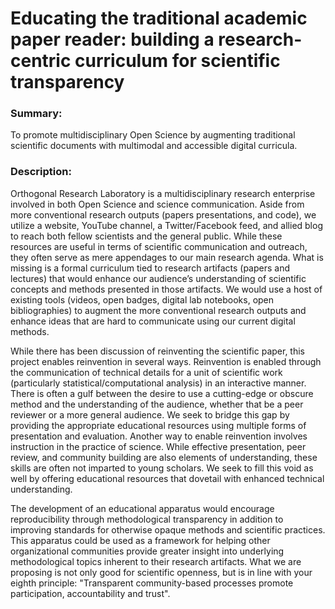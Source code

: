 # Educating the traditional academic paper reader: building a research-centric curriculum for scientific transparency

### Summary:  
To promote multidisciplinary Open Science by augmenting traditional scientific documents with multimodal and accessible digital curricula.

### Description:  
Orthogonal Research Laboratory is a multidisciplinary research enterprise involved in both Open Science and science communication. Aside from more conventional research outputs (papers presentations, and code), we utilize a website, YouTube channel, a Twitter/Facebook feed, and allied blog to reach both fellow scientists and the general public. While these resources are useful in terms of scientific communication and outreach, they often serve as mere appendages to our main research agenda. What is missing is a formal curriculum tied to research artifacts (papers and lectures) that would enhance our audience’s understanding of scientific concepts and methods presented in those artifacts. We would use a host of existing tools (videos, open badges, digital lab notebooks, open bibliographies) to augment the more conventional research outputs and enhance ideas that are hard to communicate using our current digital methods.

While there has been discussion of reinventing the scientific paper, this project enables reinvention in several ways. Reinvention is enabled through the communication of technical details for a unit of scientific work (particularly statistical/computational analysis) in an interactive manner. There is often a gulf between the desire to use a cutting-edge or obscure method and the understanding of the audience, whether that be a peer reviewer or a more general audience. We seek to bridge this gap by providing the appropriate educational resources using multiple forms of presentation and evaluation. Another way to enable reinvention involves instruction in the practice of science. While effective presentation, peer review, and community building are also elements of understanding, these skills are often not imparted to young scholars. We seek to fill this void as well by offering educational resources that dovetail with enhanced technical understanding.

The development of an educational apparatus would encourage reproducibility through methodological transparency in addition to improving standards for otherwise opaque methods and scientific practices. This apparatus could be used as a framework for helping other organizational communities provide greater insight into underlying methodological topics inherent to their research artifacts. What we are proposing is not only good for scientific openness, but is in line with your eighth principle: "Transparent community-based processes promote participation, accountability and trust".
